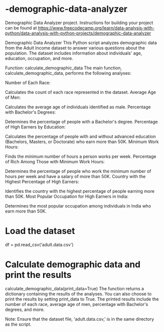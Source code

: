# -demographic-data-analyzer
Demographic Data Analyzer project. Instructions for building your project can be found at https://www.freecodecamp.org/learn/data-analysis-with-python/data-analysis-with-python-projects/demographic-data-analyzer

Demographic Data Analyzer
This Python script analyzes demographic data from the Adult Income dataset to answer various questions about the population. The dataset includes information about individuals' age, education, occupation, and more.

Function: calculate_demographic_data
The main function, calculate_demographic_data, performs the following analyses:

Number of Each Race:

Calculates the count of each race represented in the dataset.
Average Age of Men:

Calculates the average age of individuals identified as male.
Percentage with Bachelor's Degrees:

Determines the percentage of people with a Bachelor's degree.
Percentage of High Earners by Education:

Calculates the percentage of people with and without advanced education (Bachelors, Masters, or Doctorate) who earn more than 50K.
Minimum Work Hours:

Finds the minimum number of hours a person works per week.
Percentage of Rich Among Those with Minimum Work Hours:

Determines the percentage of people who work the minimum number of hours per week and have a salary of more than 50K.
Country with the Highest Percentage of High Earners:

Identifies the country with the highest percentage of people earning more than 50K.
Most Popular Occupation for High Earners in India:

Determines the most popular occupation among individuals in India who earn more than 50K.

# Load the dataset
df = pd.read_csv('adult.data.csv')

# Calculate demographic data and print the results
calculate_demographic_data(print_data=True)
The function returns a dictionary containing the results of the analyses. You can also choose to print the results by setting print_data to True. The printed results include the number of each race, average age of men, percentage with Bachelor's degrees, and more.

Note: Ensure that the dataset file, 'adult.data.csv,' is in the same directory as the script.
